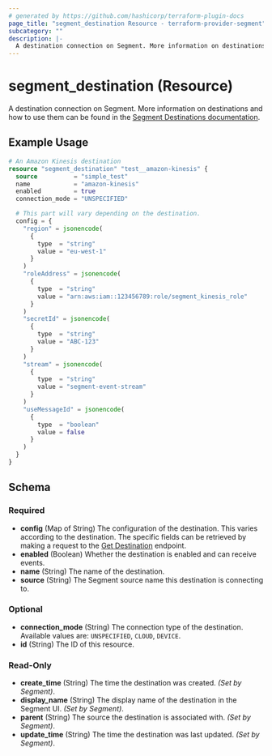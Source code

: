 ```yaml
---
# generated by https://github.com/hashicorp/terraform-plugin-docs
page_title: "segment_destination Resource - terraform-provider-segment"
subcategory: ""
description: |-
  A destination connection on Segment. More information on destinations and how to use them can be found in the Segment Destinations documentation https://segment.com/docs/connections/destinations/.
---
```


# segment_destination (Resource)

A destination connection on Segment. More information on destinations and how to use them can be found in the [Segment Destinations documentation](https://segment.com/docs/connections/destinations/).

## Example Usage

```terraform
# An Amazon Kinesis destination
resource "segment_destination" "test__amazon-kinesis" {
  source          = "simple_test"
  name            = "amazon-kinesis"
  enabled         = true
  connection_mode = "UNSPECIFIED"

  # This part will vary depending on the destination.
  config = {
    "region" = jsonencode(
      {
        type  = "string"
        value = "eu-west-1"
      }
    )
    "roleAddress" = jsonencode(
      {
        type  = "string"
        value = "arn:aws:iam::123456789:role/segment_kinesis_role"
      }
    )
    "secretId" = jsonencode(
      {
        type  = "string"
        value = "ABC-123"
      }
    )
    "stream" = jsonencode(
      {
        type  = "string"
        value = "segment-event-stream"
      }
    )
    "useMessageId" = jsonencode(
      {
        type  = "boolean"
        value = false
      }
    )
  }
}
```

<!-- schema generated by tfplugindocs -->
## Schema

### Required

- **config** (Map of String) The configuration of the destination. This varies according to the destination. The specific fields can be retrieved by making a request to the [Get Destination](https://reference.segmentapis.com/#94aed763-b2bd-4ee6-8b5b-b6d39aacba21) endpoint.
- **enabled** (Boolean) Whether the destination is enabled and can receive events.
- **name** (String) The name of the destination.
- **source** (String) The Segment source name this destination is connecting to.

### Optional

- **connection_mode** (String) The connection type of the destination. Available values are: `UNSPECIFIED`, `CLOUD`, `DEVICE`.
- **id** (String) The ID of this resource.

### Read-Only

- **create_time** (String) The time the destination was created. *(Set by Segment)*.
- **display_name** (String) The display name of the destination in the Segment UI. *(Set by Segment)*.
- **parent** (String) The source the destination is associated with. *(Set by Segment)*.
- **update_time** (String) The time the destination was last updated. *(Set by Segment)*.


